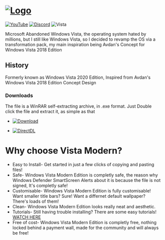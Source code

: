 # [![Logo](https://i.ibb.co/bvtwwfw/vistamodern-cropped-github-readme.png)](https://www.vistamodern.gq)

 [![YouTube](https://img.shields.io/youtube/channel/subscribers/UCwhBpx4YeI5UwloKvEYZ5kw?style=social)](https://www.youtube.com/techpointch) [![Discord](https://img.shields.io/discord/715941035175575602)](https://discord.com/invite/nh55Te59mP) ![Vista](https://img.shields.io/badge/Windows-Vista-blueviolet)


Microsoft Abandoned Windows Vista, the operating system hated by millions, but I still like Windows Vista, so I decided to revamp the OS via a transformation pack, my main inspiration being Avdan's Concept for Windows Vista 2018 Edition

## History

Formerly known as Windows Vista 2020 Edition, Inspired from Avdan's Windows Vista 2018 Edition Concept Design

### Downloads

The file is a WinRAR self-extracting archive, in .exe format. Just Double click the file and extract it, as simple as that


* [![Download](https://img.shields.io/badge/Download-Recommended-yellow)](https://www.vistamodern.gq/#one)

* [![DirectDL](https://img.shields.io/badge/Download-Direct-brightgreen)](https://github.com/techpointdev/Win-Vista-Modern-Edition/releases/download/M2/VistaModernM2.zip)


# Why choose Vista Modern?

* Easy to Install- Get started in just a few clicks of copying and pasting files!
* Safe- Windows Vista Modern Edition is completly safe, the reason why Windows Defender SmartScreen Alerts about it is because the file is not signed, It's completly safe!
* Customisable- Windows Vista Modern Edition is fully customisable! Want smaller title bars? Sure! Want a differnet default wallpaper? There's loads of them!
* Clean- Windows Vista Modern Edition looks really neat and aesthetic.
* Tutorials- Still having trouble installing? There are some easy tutorials! [WATCH HERE](https://youtu.be/v3zX_0Za_4o)
* Free of cost- Windows Vista Modern Edition is completly free, nothing locked behind a payment wall, made for the community and will always be free!


